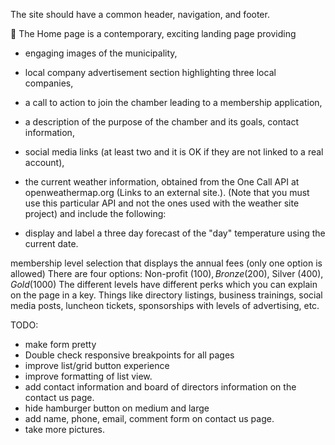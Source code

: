 The site should have a common header, navigation, and footer.

📄 The Home page is a contemporary, exciting landing page providing

- engaging images of the municipality,
- local company advertisement section highlighting three local companies,
- a call to action to join the chamber leading to a membership application,
- a description of the purpose of the chamber and its goals,
  contact information,
- social media links (at least two and it is OK if they are not linked to a real account),
- the current weather information, obtained from the One Call API at openweathermap.org (Links to an external site.). (Note that you must use this particular API and not the ones used with the weather site project) and include the following:

- display and label a three day forecast of the "day" temperature using the current date.

membership level selection that displays the annual fees (only one option is allowed)
There are four options: Non-profit ($100), Bronze ($200), Silver ($400), Gold ($1000)
The different levels have different perks which you can explain on the page in a key. Things like directory listings, business trainings, social media posts, luncheon tickets, sponsorships with levels of advertising, etc.

TODO:

- make form pretty
- Double check responsive breakpoints for all pages
- improve list/grid button experience
- improve formatting of list view.
- add contact information and board of directors information on the contact us page.
- hide hamburger button on medium and large
- add name, phone, email, comment form on contact us page.
- take more pictures.
